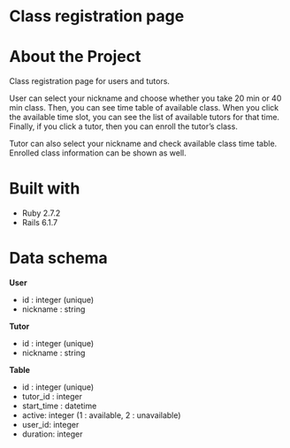 # Class registration page

# About the Project


Class registration page for users and tutors. 

User can select your nickname and choose whether you take 20 min or 40 min class.
Then, you can see time table of available class. 
When you click the available time slot, you can see the list of available tutors for that time. 
Finally, if you click a tutor, then you can enroll the tutor’s class. 

Tutor can also select your nickname and check available class time table. 
Enrolled class information can be shown as well.

# Built with


- Ruby 2.7.2
- Rails 6.1.7

# Data schema


**User**

- id : integer (unique)
- nickname : string

**Tutor**

- id : integer (unique)
- nickname : string

**Table**

- id : integer (unique)
- tutor_id : integer
- start_time : datetime
- active: integer (1 : available, 2 : unavailable)
- user_id: integer
- duration: integer